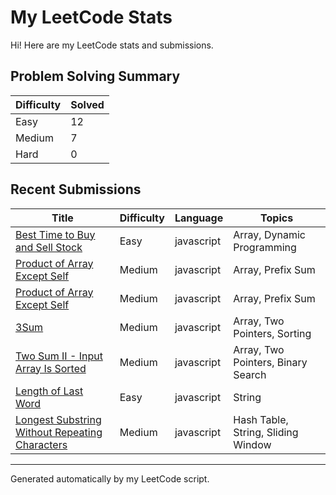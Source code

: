 
# My LeetCode Stats

Hi! Here are my LeetCode stats and submissions.

## Problem Solving Summary
| Difficulty | Solved |
|------------|--------|
| Easy       | 12 |
| Medium     | 7 |
| Hard       | 0 |

## Recent Submissions
| Title                                      | Difficulty | Language    | Topics                         |
|--------------------------------------------|------------|-------------|--------------------------------|
| [Best Time to Buy and Sell Stock](https://leetcode.com/problems/best-time-to-buy-and-sell-stock/) | Easy | javascript | Array, Dynamic Programming 
| [Product of Array Except Self](https://leetcode.com/problems/product-of-array-except-self/) | Medium | javascript | Array, Prefix Sum 
| [Product of Array Except Self](https://leetcode.com/problems/product-of-array-except-self/) | Medium | javascript | Array, Prefix Sum 
| [3Sum](https://leetcode.com/problems/3sum/) | Medium | javascript | Array, Two Pointers, Sorting 
| [Two Sum II - Input Array Is Sorted](https://leetcode.com/problems/two-sum-ii-input-array-is-sorted/) | Medium | javascript | Array, Two Pointers, Binary Search 
| [Length of Last Word](https://leetcode.com/problems/length-of-last-word/) | Easy | javascript | String 
| [Longest Substring Without Repeating Characters](https://leetcode.com/problems/longest-substring-without-repeating-characters/) | Medium | javascript | Hash Table, String, Sliding Window 

---

Generated automatically by my LeetCode script.
